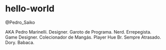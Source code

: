 # hello-world

@Pedro_Saiko

AKA Pedro Marinelli. Designer. Garoto de Programa. Nerd. Errepegista. Game Designer. Colecionador de Mangás. Player Hue Br. Sempre Atrasado. Dory. Babaca.
